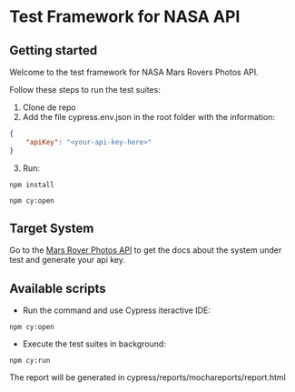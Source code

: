 # Test Framework for NASA API

## Getting started

Welcome to the test framework for NASA Mars Rovers Photos API.

Follow these steps to run the test suites:

1. Clone de repo
2. Add the file cypress.env.json in the root folder with the information:

```json
{
    "apiKey": "<your-api-key-here>"
}
```

3. Run:

`npm install`

`npm cy:open`

## Target System

Go to the [Mars Rover Photos API](https://api.nasa.gov/index.html#browseAPI) to get the docs about the system under test and generate your api key.

## Available scripts

* Run the command and use Cypress iteractive IDE:

`npm cy:open`

* Execute the test suites in background:

`npm cy:run`

The report will be generated in cypress/reports/mochareports/report.html
